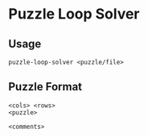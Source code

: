 # Puzzle Loop Solver

## Usage

```
puzzle-loop-solver <puzzle/file>
```

## Puzzle Format

```
<cols> <rows>
<puzzle>

<comments>
```
